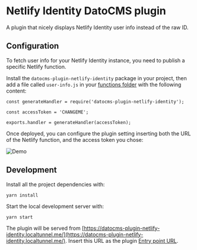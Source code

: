 # Netlify Identity DatoCMS plugin

A plugin that nicely displays Netlify Identity user info instead of the raw ID.

## Configuration

To fetch user info for your Netlify Identity instance, you need to publish a specific Netlify function.

Install the `datocms-plugin-netlify-identity` package in your project, then add a file called `user-info.js` in your [functions folder](https://www.netlify.com/docs/functions/#configuring-the-functions-folder) with the following content:

```
const generateHandler = require('datocms-plugin-netlify-identity');

const accessToken = 'CHANGEME';

exports.handler = generateHandler(accessToken);
```

Once deployed, you can configure the plugin setting inserting both the URL of the Netlify function, and the access token you chose:

![Demo](https://raw.githubusercontent.com/datocms/plugins/master/netlify-identity/docs/settings.png)

## Development

Install all the project dependencies with:

```
yarn install
```

Start the local development server with:

```
yarn start
```

The plugin will be served from [https://datocms-plugin-netlify-identity.localtunnel.me/](https://datocms-plugin-netlify-identity.localtunnel.me/). Insert this URL as the plugin [Entry point URL](https://www.datocms.com/docs/plugins/creating-a-new-plugin/).
